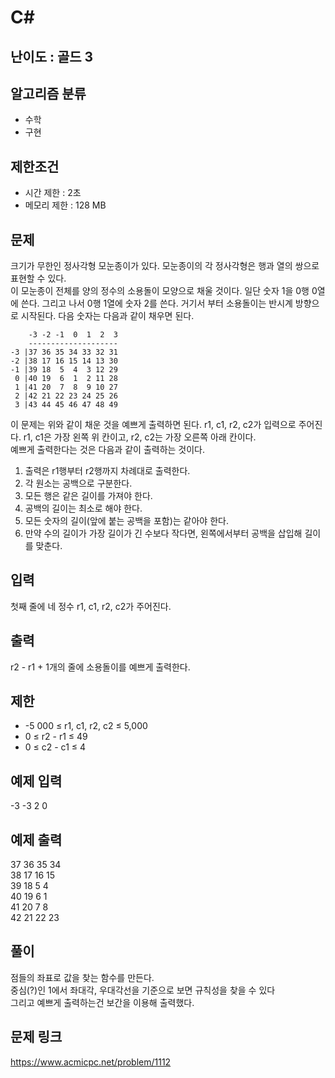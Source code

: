 # C#

## 난이도 : 골드 3

## 알고리즘 분류
  - 수학
  - 구현

## 제한조건
  - 시간 제한 : 2초
  - 메모리 제한 : 128 MB

## 문제
크기가 무한인 정사각형 모눈종이가 있다. 모눈종이의 각 정사각형은 행과 열의 쌍으로 표현할 수 있다.<br/>
이 모눈종이 전체를 양의 정수의 소용돌이 모양으로 채울 것이다. 일단 숫자 1을 0행 0열에 쓴다. 그리고 나서 0행 1열에 숫자 2를 쓴다. 거기서 부터 소용돌이는 반시계 방향으로 시작된다. 다음 숫자는 다음과 같이 채우면 된다.<br/>


	    -3 -2 -1  0  1  2  3
	    --------------------
	-3 |37 36 35 34 33 32 31
	-2 |38 17 16 15 14 13 30
	-1 |39 18  5  4  3 12 29
	 0 |40 19  6  1  2 11 28
	 1 |41 20  7  8  9 10 27
	 2 |42 21 22 23 24 25 26
	 3 |43 44 45 46 47 48 49


이 문제는 위와 같이 채운 것을 예쁘게 출력하면 된다. r1, c1, r2, c2가 입력으로 주어진다. r1, c1은 가장 왼쪽 위 칸이고, r2, c2는 가장 오른쪽 아래 칸이다.<br/>
예쁘게 출력한다는 것은 다음과 같이 출력하는 것이다.<br/>
  1. 출력은 r1행부터 r2행까지 차례대로 출력한다.
  2. 각 원소는 공백으로 구분한다.
  3. 모든 행은 같은 길이를 가져야 한다.
  4. 공백의 길이는 최소로 해야 한다.
  5. 모든 숫자의 길이(앞에 붙는 공백을 포함)는 같아야 한다.
  6. 만약 수의 길이가 가장 길이가 긴 수보다 작다면, 왼쪽에서부터 공백을 삽입해 길이를 맞춘다.

## 입력
첫째 줄에 네 정수 r1, c1, r2, c2가 주어진다.<br/>

## 출력
r2 - r1 + 1개의 줄에 소용돌이를 예쁘게 출력한다.<br/>

## 제한
  - -5 000 ≤ r1, c1, r2, c2 ≤ 5,000
  - 0 ≤ r2 - r1 ≤ 49
  - 0 ≤ c2 - c1 ≤ 4

## 예제 입력
-3 -3 2 0<br/>

## 예제 출력
37 36 35 34<br/>
38 17 16 15<br/>
39 18  5  4<br/>
40 19  6  1<br/>
41 20  7  8<br/>
42 21 22 23<br/>

## 풀이
점들의 좌표로 값을 찾는 함수를 만든다.<br/>
중심(?)인 1에서 좌대각, 우대각선을 기준으로 보면 규칙성을 찾을 수 있다<br/>
그리고 예쁘게 출력하는건 보간을 이용해 출력했다.<br/>

## 문제 링크
https://www.acmicpc.net/problem/1112